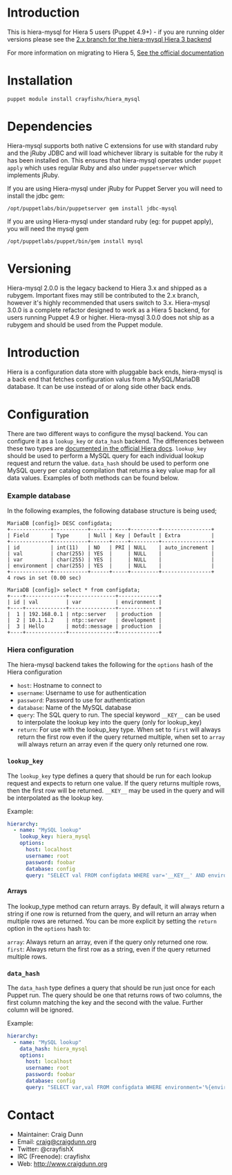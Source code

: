 Introduction
============

This is hiera-mysql for Hiera 5 users (Puppet 4.9+) - if you are running older versions please see the [2.x branch for the hiera-mysql Hiera 3 backend](https://github.com/crayfishx/hiera-mysql/tree/2.x)

For more information on migrating to Hiera 5, [See the official documentation](https://docs.puppet.com/puppet/5.1/hiera_config_yaml_5.html)


Installation
============

`puppet module install crayfishx/hiera_mysql`


Dependencies
============

Hiera-mysql supports both native C extensions for use with standard ruby and the jRuby JDBC and will load whichever library is suitable for the ruby it has been installed on. This ensures that hiera-mysql operates under `puppet apply` which uses regular Ruby and also under `puppetserver` which implements jRuby.

If you are using Hiera-mysql under jRuby for Puppet Server you will need to install the jdbc gem:

`/opt/puppetlabs/bin/puppetserver gem install jdbc-mysql`

If you are using Hiera-mysql under standard ruby (eg: for puppet apply), you will need the mysql gem

`/opt/puppetlabs/puppet/bin/gem install mysql`


Versioning
==========

Hiera-mysql 2.0.0 is the legacy backend to Hiera 3.x and shipped as a rubygem.  Important fixes may still be contributed to the 2.x branch, however it's highly recommended that users switch to 3.x.  Hiera-mysql 3.0.0 is a complete refactor designed to work as a Hiera 5 backend, for users running Puppet 4.9 or higher.   Hiera-mysql 3.0.0 does not ship as a rubygem and should be used from the Puppet module.

Introduction
============

Hiera is a configuration data store with pluggable back ends, hiera-mysql is a back end that fetches configuration valus from a MySQL/MariaDB database.  It can be use instead of or along side other back ends.


Configuration
=============

There are two different ways to configure the mysql backend.  You can configure it as a `lookup_key` or `data_hash` backend.  The differences between these two types are [documented in the official Hiera docs](https://docs.puppet.com/puppet/5.1/hiera_custom_backends.html#three-kinds-of-backends).  `lookup_key` should be used to perform a MySQL query for each individual lookup request and return the value.   `data_hash` should be used to perform one MySQL query per catalog compilation that returns a key value map for all data values.  Examples of both methods can be found below.

### Example database

In the following examples, the following database structure is being used;

```
MariaDB [config]> DESC configdata;
+-------------+-----------+------+-----+---------+----------------+
| Field       | Type      | Null | Key | Default | Extra          |
+-------------+-----------+------+-----+---------+----------------+
| id          | int(11)   | NO   | PRI | NULL    | auto_increment |
| val         | char(255) | YES  |     | NULL    |                |
| var         | char(255) | YES  |     | NULL    |                |
| environment | char(255) | YES  |     | NULL    |                |
+-------------+-----------+------+-----+---------+----------------+
4 rows in set (0.00 sec)

MariaDB [config]> select * from configdata;
+----+-------------+---------------+-------------+
| id | val         | var           | environment |
+----+-------------+---------------+-------------+
|  1 | 192.168.0.1 | ntp::server   | production  |
|  2 | 10.1.1.2    | ntp::server   | development |
|  3 | Hello       | motd::message | production  |
+----+-------------+---------------+-------------+
```

### Hiera configuration

The hiera-mysql backend takes the following for the `options` hash of the Hiera configuration

* `host`: Hostname to connect to
* `username`: Username to use for authentication
* `password`: Password to use for authentication
* `database`: Name of the MySQL database
* `query`: The SQL query to run.  The special keyword `__KEY__` can be used to interpolate the lookup key into the query (only for lookup_key)
* `return`: For use with the lookup_key type.  When set to `first` will always return the first row even if the query returned multiple, when set to `array` will always return an array even if the query only returned one row.


### `lookup_key`

The `lookup_key` type defines a query that should be run for each lookup request and expects to return one value.  If the query returns multiple rows, then the first row will be returned.  `__KEY__` may be used in the query and will be interpolated as the lookup key.

Example:

```yaml
hierarchy:
  - name: "MySQL lookup"
    lookup_key: hiera_mysql
    options:
      host: localhost
      username: root
      password: foobar
      database: config
      query: "SELECT val FROM configdata WHERE var='__KEY__' AND environment='%{environment}'"
```

#### Arrays
The lookup_type method can return arrays.  By default, it will always return a string if one row is returned from the query, and will return an array when multiple rows are returned.  You can be more explicit by setting the `return` option in the `options` hash to:

`array`: Always return an array, even if the query only returned one row.
`first`: Always return the first row as a string, even if the query returned multiple rows.


### `data_hash`

The `data_hash` type defines a query that should be run just once for each Puppet run.  The query should be one that returns rows of two columns, the first column matching the key and the second with the value.  Further column will be ignored.

Example:

```yaml
hierarchy:
  - name: "MySQL lookup"
    data_hash: hiera_mysql
    options:
      host: localhost
      username: root
      password: foobar
      database: config
      query: "SELECT var,val FROM configdata WHERE environment='%{environment}'"
```


Contact
=======

* Maintainer: Craig Dunn
* Email: craig@craigdunn.org
* Twitter: @crayfishX
* IRC (Freenode): crayfishx
* Web: http://www.craigdunn.org


